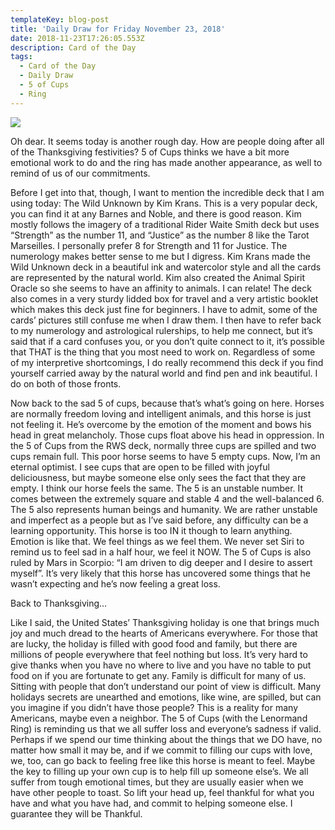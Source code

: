```yaml
---
templateKey: blog-post
title: 'Daily Draw for Friday November 23, 2018'
date: 2018-11-23T17:26:05.553Z
description: Card of the Day
tags:
  - Card of the Day
  - Daily Draw
  - 5 of Cups
  - Ring
---
```





![](/img/img_8988.jpg)

Oh dear. It seems today is another rough day. How are people doing after all of the Thanksgiving festivities? 5 of Cups thinks we have a bit more emotional work to do and the ring has made another appearance, as well to remind of us of our commitments.



Before I get into that, though, I want to mention the incredible deck that I am using today: The Wild Unknown by Kim Krans. This is a very popular deck, you can find it at any Barnes and Noble, and there is good reason. Kim mostly follows the imagery of a traditional Rider Waite Smith deck but uses “Strength” as the number 11, and “Justice” as the number 8 like the Tarot Marseilles. I personally prefer 8 for Strength and 11 for Justice. The numerology makes better sense to me but I digress. Kim Krans made the Wild Unknown deck in a beautiful ink and watercolor style and all the cards are represented by the natural world. Kim also created the Animal Spirit Oracle so she seems to have an affinity to animals. I can relate! The deck also comes in a very sturdy lidded box for travel and a very artistic booklet which makes this deck just fine for beginners. I have to admit, some of the cards’ pictures still confuse me when I draw them. I then have to refer back to my numerology and astrological rulerships, to help me connect, but it’s said that if a card confuses you, or you don’t quite connect to it, it’s possible that THAT is the thing that you most need to work on. Regardless of some of my interpretive shortcomings, I do really recommend this deck if you find yourself carried away by the natural world and find pen and ink beautiful. I do on both of those fronts.



Now back to the sad 5 of cups, because that’s what’s going on here. Horses are normally freedom loving and intelligent animals, and this horse is just not feeling it. He’s overcome by the emotion of the moment and bows his head in great melancholy. Those cups float above his head in oppression. In the 5 of Cups from the RWS deck, normally three cups are spilled and two cups remain full. This poor horse seems to have 5 empty cups. Now, I’m an eternal optimist. I see cups that are open to be filled with joyful deliciousness, but maybe someone else only sees the fact that they are empty. I think our horse feels the same. The 5 is an unstable number. It comes between the extremely square and stable 4 and the well-balanced 6. The 5 also represents human beings and humanity. We are rather unstable and imperfect as a people but as I’ve said before, any difficulty can be a learning opportunity. This horse is too IN it though to learn anything. Emotion is like that. We feel things as we feel them. We never set Siri to remind us to feel sad in a half hour, we feel it NOW. The 5 of Cups is also ruled by Mars in Scorpio: “I am driven to dig deeper and I desire to assert myself”. It’s very likely that this horse has uncovered some things that he wasn’t expecting and he’s now feeling a great loss. 



Back to Thanksgiving…



Like I said, the United States’ Thanksgiving holiday is one that brings much joy and much dread to the hearts of Americans everywhere. For those that are lucky, the holiday is filled with good food and family, but there are millions of people everywhere that feel nothing but loss. It’s very hard to give thanks when you have no where to live and you have no table to put food on if you are fortunate to get any. Family is difficult for many of us. Sitting with people that don’t understand our point of view is difficult. Many holidays secrets are unearthed and emotions, like wine, are spilled, but can you imagine if you didn’t have those people? This is a reality for many Americans, maybe even a neighbor. The 5 of Cups (with the Lenormand Ring) is reminding us that we all suffer loss and everyone’s sadness if valid. Perhaps if we spend our time thinking about the things that we DO have, no matter how small it may be, and if we commit to filling our cups with love, we, too, can go back to feeling free like this horse is meant to feel. Maybe the key to filling up your own cup is to help fill up someone else’s. We all suffer from tough emotional times, but they are usually easier when we have other people to toast. So lift your head up, feel thankful for what you have and what you have had, and commit to helping someone else. I guarantee they will be Thankful.
